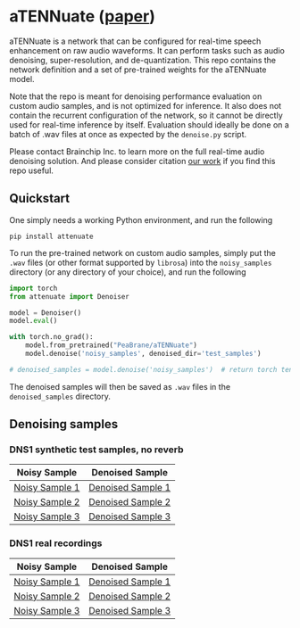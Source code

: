 # aTENNuate ([paper](https://arxiv.org/abs/2409.03377))

aTENNuate is a network that can be configured for real-time speech enhancement on raw audio waveforms. It can perform tasks such as audio denoising, super-resolution, and de-quantization. This repo contains the network definition and a set of pre-trained weights for the aTENNuate model.

Note that the repo is meant for denoising performance evaluation on custom audio samples, and is not optimized for inference. It also does not contain the recurrent configuration of the network, so it cannot be directly used for real-time inference by itself. Evaluation should ideally be done on a batch of .wav files at once as expected by the `denoise.py` script.

Please contact Brainchip Inc. to learn more on the full real-time audio denoising solution. And please consider citation [our work](https://arxiv.org/abs/2409.03377) if you find this repo useful.

## Quickstart

One simply needs a working Python environment, and run the following
```
pip install attenuate
```

To run the pre-trained network on custom audio samples, simply put the `.wav` files (or other format supported by `librosa`) into the `noisy_samples` directory (or any directory of your choice), and run the following
```python
import torch
from attenuate import Denoiser

model = Denoiser()
model.eval()

with torch.no_grad():
    model.from_pretrained("PeaBrane/aTENNuate")
    model.denoise('noisy_samples', denoised_dir='test_samples')

# denoised_samples = model.denoise('noisy_samples')  # return torch tensors instead
```
The denoised samples will then be saved as `.wav` files in the `denoised_samples` directory.

## Denoising samples

### DNS1 synthetic test samples, no reverb

| Noisy Sample | Denoised Sample |
|--------------|----------------|
| [Noisy Sample 1](noisy_samples/clnsp1_train_69005_1_snr15_tl-21_fileid_158.wav) | [Denoised Sample 1](denoised_samples/clnsp1_train_69005_1_snr15_tl-21_fileid_158.wav) |
| [Noisy Sample 2](noisy_samples/clnsp44_wind_97396_2_snr14_tl-26_fileid_271.wav) | [Denoised Sample 2](denoised_samples/clnsp44_wind_97396_2_snr14_tl-26_fileid_271.wav) |
| [Noisy Sample 3](noisy_samples/clnsp52_amMeH4u6AO4_snr5_tl-18_fileid_19.wav) | [Denoised Sample 3](denoised_samples/clnsp52_amMeH4u6AO4_snr5_tl-18_fileid_19.wav) |

### DNS1 real recordings

| Noisy Sample | Denoised Sample |
|--------------|----------------|
| [Noisy Sample 1](noisy_samples/ms_realrec_headset_cafe_spk2_3.wav) | [Denoised Sample 1](denoised_samples/ms_realrec_headset_cafe_spk2_3.wav) |
| [Noisy Sample 2](noisy_samples/audioset_realrec_babycry_2x43exdQ5bo.wav) | [Denoised Sample 2](denoised_samples/audioset_realrec_babycry_2x43exdQ5bo.wav) |
| [Noisy Sample 3](noisy_samples/audioset_realrec_printer_IZHuH27jLUQ.wav) | [Denoised Sample 3](denoised_samples/audioset_realrec_printer_IZHuH27jLUQ.wav) |

<!-- ## DNS1 synthetic test samples, no reverb

| Noisy Sample | Denoised Sample |
|--------------|----------------|
| <audio controls><source src="noisy_samples/clnsp1_train_69005_1_snr15_tl-21_fileid_158.wav" type="audio/wav"></audio> | <audio controls><source src="denoised_samples/clnsp1_train_69005_1_snr15_tl-21_fileid_158.wav" type="audio/wav"></audio> |
| <audio controls><source src="noisy_samples/clnsp44_wind_97396_2_snr14_tl-26_fileid_271.wav" type="audio/wav"></audio> | <audio controls><source src="denoised_samples/clnsp44_wind_97396_2_snr14_tl-26_fileid_271.wav" type="audio/wav"></audio> |
| <audio controls><source src="noisy_samples/clnsp52_amMeH4u6AO4_snr5_tl-18_fileid_19.wav" type="audio/wav"></audio> | <audio controls><source src="denoised_samples/clnsp52_amMeH4u6AO4_snr5_tl-18_fileid_19.wav" type="audio/wav"></audio> |

## DNS1 real recordings

| Noisy Sample | Denoised Sample |
|--------------|----------------|
| <audio controls><source src="noisy_samples/ms_realrec_headset_cafe_spk2_3.wav" type="audio/wav"></audio> | <audio controls><source src="denoised_samples/ms_realrec_headset_cafe_spk2_3.wav" type="audio/wav"></audio> |
| <audio controls><source src="noisy_samples/audioset_realrec_babycry_2x43exdQ5bo.wav" type="audio/wav"></audio> | <audio controls><source src="denoised_samples/audioset_realrec_babycry_2x43exdQ5bo.wav" type="audio/wav"></audio> |
| <audio controls><source src="noisy_samples/audioset_realrec_printer_IZHuH27jLUQ.wav" type="audio/wav"></audio> | <audio controls><source src="denoised_samples/audioset_realrec_printer_IZHuH27jLUQ.wav" type="audio/wav"></audio> | -->
